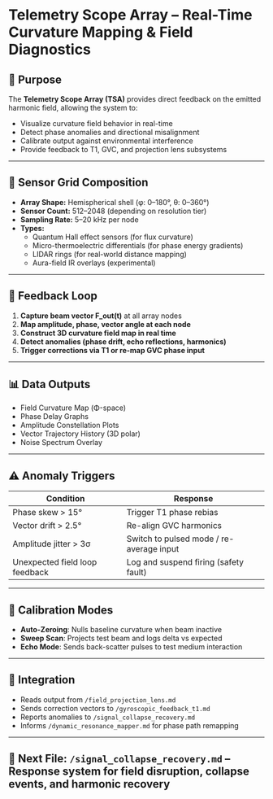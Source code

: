 # Telemetry Scope Array – Real-Time Curvature Mapping & Field Diagnostics

## 🧭 Purpose

The **Telemetry Scope Array (TSA)** provides direct feedback on the emitted harmonic field, allowing the system to:

- Visualize curvature field behavior in real-time  
- Detect phase anomalies and directional misalignment  
- Calibrate output against environmental interference  
- Provide feedback to T1, GVC, and projection lens subsystems

---

## 🔬 Sensor Grid Composition

- **Array Shape:** Hemispherical shell (φ: 0–180°, θ: 0–360°)  
- **Sensor Count:** 512–2048 (depending on resolution tier)  
- **Sampling Rate:** 5–20 kHz per node  
- **Types:**  
  - Quantum Hall effect sensors (for flux curvature)  
  - Micro-thermoelectric differentials (for phase energy gradients)  
  - LIDAR rings (for real-world distance mapping)  
  - Aura-field IR overlays (experimental)

---

## 🔁 Feedback Loop

1. **Capture beam vector F_out(t)** at all array nodes  
2. **Map amplitude, phase, vector angle at each node**  
3. **Construct 3D curvature field map in real time**  
4. **Detect anomalies (phase drift, echo reflections, harmonics)**  
5. **Trigger corrections via T1 or re-map GVC phase input**

---

## 📊 Data Outputs

- Field Curvature Map (Φ-space)  
- Phase Delay Graphs  
- Amplitude Constellation Plots  
- Vector Trajectory History (3D polar)  
- Noise Spectrum Overlay

---

## ⚠️ Anomaly Triggers

| Condition                       | Response                                 |
|----------------------------------|------------------------------------------|
| Phase skew > 15°                | Trigger T1 phase rebias                  |
| Vector drift > 2.5°             | Re-align GVC harmonics                   |
| Amplitude jitter > 3σ           | Switch to pulsed mode / re-average input|
| Unexpected field loop feedback  | Log and suspend firing (safety fault)   |

---

## 🔐 Calibration Modes

- **Auto-Zeroing**: Nulls baseline curvature when beam inactive  
- **Sweep Scan**: Projects test beam and logs delta vs expected  
- **Echo Mode**: Sends back-scatter pulses to test medium interaction

---

## 🧬 Integration

- Reads output from `/field_projection_lens.md`  
- Sends correction vectors to `/gyroscopic_feedback_t1.md`  
- Reports anomalies to `/signal_collapse_recovery.md`  
- Informs `/dynamic_resonance_mapper.md` for phase path remapping

---

## 🔗 Next File: `/signal_collapse_recovery.md` – Response system for field disruption, collapse events, and harmonic recovery
